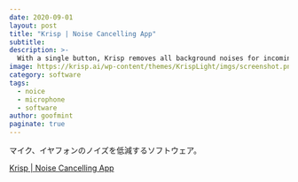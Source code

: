 ```yaml
---
date: 2020-09-01
layout: post
title: "Krisp | Noise Cancelling App"
subtitle: 
description: >-
  With a single button, Krisp removes all background noises for incoming and outgoing calls. Increase your productivity by having professional and noiseless conference calls from anywhere.
image: https://krisp.ai/wp-content/themes/KrispLight/imgs/screenshot.png
category: software
tags:
  - noice
  - microphone
  - software
author: goofmint
paginate: true
---
```

マイク、イヤフォンのノイズを低減するソフトウェア。

[Krisp | Noise Cancelling App](https://krisp.ai/)
